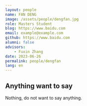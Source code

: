```yaml
---
layout: people
name: FAN DENG
image: /assets/people/dengfan.jpg
role: Masters Student
blog: https://www.baidu.com
email: example@example.com
github: https://www.baidu.com
alumni: false
advisors:
    - Fuxin Zhang
date: 2023-06-26
permalink: people/dengfan
lang: en
---
```


## Anything want to say

Nothing, do not want to say anything.